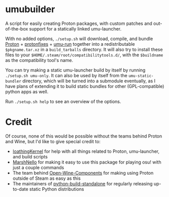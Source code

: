# umubuilder
A script for easily creating Proton packages, with custom patches and out-of-the-box support for a statically linked umu-launcher.

With no added options, `./setup.sh` will download, compile, and bundle [Proton](https://github.com/GloriousEggroll/proton-ge-custom) + [protonfixes](https://github.com/Open-Wine-Components/umu-protonfixes) + [umu-run](https://github.com/Open-Wine-Components/umu-launcher) together into a redistributable `$pkgname.tar.xz` in a `build_tarballs` directory. It will also try to install these files to your `$HOME/.steam/root/compatibilitytools.d/`, with the `$buildname` as the compatibility tool's name.

You can try making a static umu-launcher build by itself by running `./setup.sh umu-only`. It can also be used by itself from the `umu-static-bundler` directory, which will be turned into a submodule eventually, as I have plans of extending it to build static bundles for other (GPL-compatible) python apps as well.

Run `./setup.sh help` to see an overview of the options.

# Credit
Of course, none of this would be possible without the teams behind Proton and Wine, but I'd like to give special credit to:
- [loathingKernel](https://github.com/loathingKernel) for help with all things related to Proton, umu-launcher, and build scripts
- [MarshNello](https://github.com/NelloKudo/osu-winello) for making it easy to use this package for playing osu! with just a couple commands
- The team behind [Open-Wine-Components](https://github.com/Open-Wine-Components/) for making using Proton outside of Steam as easy as this
- The maintainers of [python-build-standalone](https://github.com/indygreg/python-build-standalone) for regularly releasing up-to-date static Python distributions
